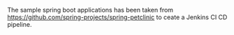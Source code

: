 The sample spring boot applications has been taken from https://github.com/spring-projects/spring-petclinic to ceate a Jenkins CI CD pipeline.
